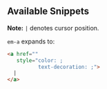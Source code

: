 ## Available Snippets

**Note:** `|` denotes cursor position.

`em-a` expands to:
```html
<a href=""
   style="color: ;
          text-decoration: ;">
  |
</a>
```
